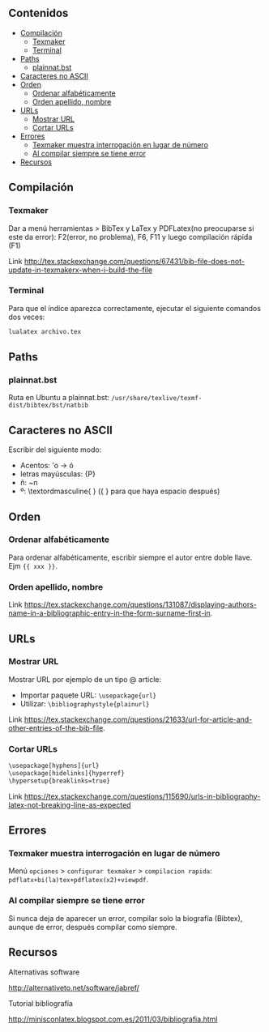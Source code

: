 ## Contenidos

- [Compilación](#compilación)
  - [Texmaker](#texmaker)
  - [Terminal](#terminal)
- [Paths](#paths)
  - [plainnat.bst](#plainnatbst)
- [Caracteres no ASCII](#caracteres-no-ascii)
- [Orden](#orden)
  - [Ordenar alfabéticamente](#ordenar-alfabéticamente)
  - [Orden apellido, nombre](#orden-apellido-nombre)
- [URLs](#urls)
  - [Mostrar URL](#mostrar-URL)
  - [Cortar URLs](#cortar-URLs)
- [Errores](#errores)
  - [Texmaker muestra interrogación en lugar de número](#texmaker-muestra-interrogación-en-lugar-de-número)
  - [Al compilar siempre se tiene error](#al-compilar-siempre-se-tiene-error)
- [Recursos](#Recursos)

## Compilación

### Texmaker

Dar a menú herramientas > BibTex y LaTex y PDFLatex(no preocuparse si este da error): F2(error, no problema), F6, F11 y luego compilación rápida (F1)

Link <http://tex.stackexchange.com/questions/67431/bib-file-does-not-update-in-texmakerx-when-i-build-the-file>

### Terminal

Para que el índice aparezca correctamente, ejecutar el siguiente comandos dos veces:

```bash
lualatex archivo.tex
```

## Paths

### plainnat.bst

Ruta en Ubuntu a plainnat.bst: `/usr/share/texlive/texmf-dist/bibtex/bst/natbib`

## Caracteres no ASCII

Escribir del siguiente modo:
- Acentos: \'o -> ó
- letras mayúsculas: {P}
- ñ: \~n
- º: \textordmasculine{ } ({ } para que haya espacio después)

## Orden

### Ordenar alfabéticamente

Para ordenar alfabéticamente, escribir siempre el autor entre doble llave. Ejm `{{ xxx }}`.

### Orden apellido, nombre

Link <https://tex.stackexchange.com/questions/131087/displaying-authors-name-in-a-bibliographic-entry-in-the-form-surname-first-in>.

## URLs

### Mostrar URL

Mostrar URL por ejemplo de un tipo @ article: 

- Importar paquete URL: `\usepackage{url}`
- Utilizar: `\bibliographystyle{plainurl}`

Link <https://tex.stackexchange.com/questions/21633/url-for-article-and-other-entries-of-the-bib-file>.

### Cortar URLs

```bash
\usepackage[hyphens]{url}
\usepackage[hidelinks]{hyperref}
\hypersetup{breaklinks=true}
```

Link <https://tex.stackexchange.com/questions/115690/urls-in-bibliography-latex-not-breaking-line-as-expected>

## Errores

### Texmaker muestra interrogación en lugar de número

Menú `opciones` > `configurar texmaker` > `compilacion rapida`: `pdflatx+bi(la)tex+pdflatex(x2)+viewpdf`.

### Al compilar siempre se tiene error

Si nunca deja de aparecer un error, compilar solo la biografía (Bibtex), aunque de error, después compilar como siempre.

## Recursos

Alternativas software

<http://alternativeto.net/software/jabref/>

Tutorial bibliografía

<http://minisconlatex.blogspot.com.es/2011/03/bibliografia.html>